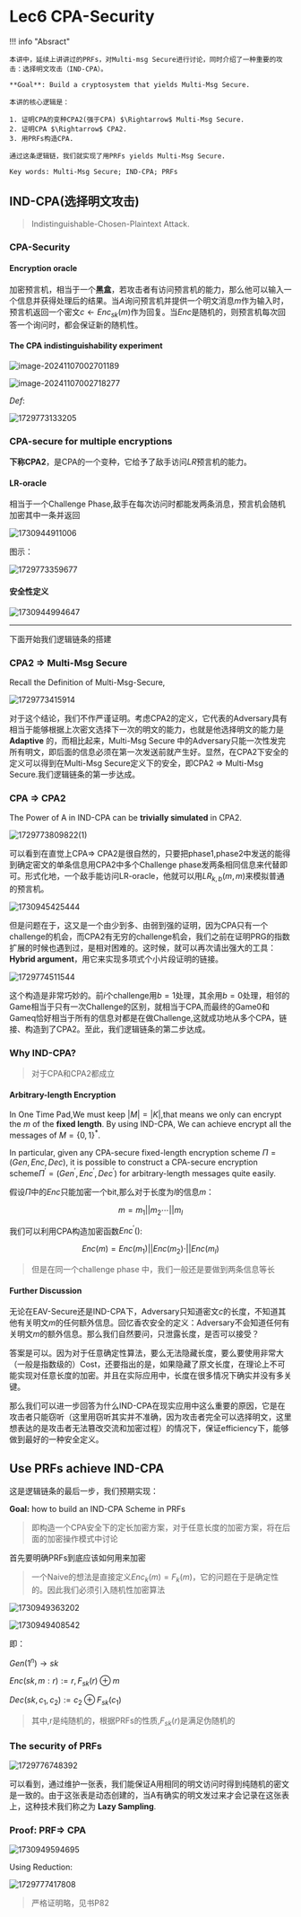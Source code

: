 # Lec6 CPA-Security

!!! info "Absract"

    本讲中，延续上讲讲过的PRFs，对Multi-msg Secure进行讨论，同时介绍了一种重要的攻击：选择明文攻击（IND-CPA）。

    **Goal**: Build a cryptosystem that yields Multi-Msg Secure.

    本讲的核心逻辑是：

    1. 证明CPA的变种CPA2(强于CPA) $\Rightarrow$ Multi-Msg Secure.
    2. 证明CPA $\Rightarrow$ CPA2.
    3. 用PRFs构造CPA.

    通过这条逻辑链，我们就实现了用PRFs yields Multi-Msg Secure.

    Key words: Multi-Msg Secure; IND-CPA; PRFs

## IND-CPA(选择明文攻击)

> Indistinguishable-Chosen-Plaintext Attack.

### CPA-Security

#### Encryption oracle

加密预言机，相当于一个**黑盒**，若攻击者有访问预言机的能力，那么他可以输入一个信息并获得处理后的结果。当$A$询问预言机并提供一个明文消息$m$作为输入时，预言机返回一个密文$c\leftarrow Enc_{sk}(m)$作为回复。当$Enc$是随机的，则预言机每次回答一个询问时，都会保证新的随机性。

#### The CPA indistinguishability experiment

![image-20241107002701189](./Lec6.assets/image-20241107002701189.png)

![image-20241107002718277](./Lec6.assets/image-20241107002718277.png)

$Def$:

![1729773133205](./Lec6.assets/1729773133205.png)

### CPA-secure for multiple encryptions

**下称CPA2**，是CPA的一个变种，它给予了敌手访问$LR$预言机的能力。

#### LR-oracle

相当于一个Challenge Phase,敌手在每次访问时都能发两条消息，预言机会随机加密其中一条并返回

![1730944911006](./Lec6.assets/1730944911006.png)

图示：

![1729773359677](./Lec6.assets/1729773359677.png)



#### 安全性定义

![1730944994647](./Lec6.assets/1730944994647.png)



---



下面开始我们逻辑链条的搭建

### CPA2 $\Rightarrow$ Multi-Msg Secure

Recall the Definition of Multi-Msg-Secure, 

![1729773415914](./Lec6.assets/1729773415914.png)

对于这个结论，我们不作严谨证明。考虑CPA2的定义，它代表的Adversary具有相当于能够根据上次密文选择下一次的明文的能力，也就是他选择明文的能力是 **Adaptive** 的，而相比起来，Multi-Msg Secure 中的Adversary只能一次性发完所有明文，即后面的信息必须在第一次发送前就产生好。显然，在CPA2下安全的定义可以得到在Multi-Msg Secure定义下的安全，即CPA2 $\Rightarrow$ Multi-Msg Secure.我们逻辑链条的第一步达成。

### CPA $\Rightarrow$ CPA2

The Power of A in IND-CPA can be **trivially simulated** in CPA2.

![1729773809822(1)](./Lec6.assets/1729773809822(1).png)

可以看到在直觉上CPA$\Rightarrow$ CPA2是很自然的，只要把phase1,phase2中发送的能得到确定密文的单条信息用CPA2中多个Challenge phase发两条相同信息来代替即可。形式化地，一个敌手能访问LR-oracle，他就可以用$LR_{k,b}(m, m)$来模拟普通的预言机。

![1730945425444](./Lec6.assets/1730945425444.png)

但是问题在于，这又是一个由少到多、由弱到强的证明，因为CPA只有一个challenge的机会，而CPA2有无穷的challenge机会，我们之前在证明PRG的指数扩展的时候也遇到过，是相对困难的。这时候，就可以再次请出强大的工具： **Hybrid argument**，用它来实现多项式个小片段证明的链接。

![1729774511544](./Lec6.assets/1729774511544.png)

这个构造是非常巧妙的。前$i$个challenge用$b=1$处理，其余用$b=0$处理，相邻的Game相当于只有一次Challenge的区别，就相当于CPA,而最终的Game0和Gameq恰好相当于所有的信息对都是在做Challenge,这就成功地从多个CPA，链接、构造到了CPA2。至此，我们逻辑链条的第二步达成。

### Why IND-CPA?

> 对于CPA和CPA2都成立

#### Arbitrary-length Encryption

In One Time Pad,We must keep $\vert M\vert = \vert K\vert$,that means we only can encrypt the $m$ of the **fixed length**. By using IND-CPA, We can  achieve encrypt all the messages of $M=\{0,1\}^*$. 

 In particular, given any CPA-secure fixed-length encryption scheme $\Pi = (Gen, Enc, Dec)$, it is possible to construct a CPA-secure encryption scheme$\Pi^{\prime} = (Gen^{\prime} , Enc^{\prime} , Dec^{\prime})$ for arbitrary-length messages quite easily.

假设$\Pi$中的$Enc$只能加密一个bit,那么对于长度为$l$的信息$m$：


$$
m=m_1 \vert\vert m_2 \cdots \vert\vert m_l
$$


我们可以利用CPA构造加密函数$Enc^{\prime}()$:


$$
Enc(m)=Enc(m_1) \vert\vert Enc(m_2) \cdot \vert\vert  Enc(m_l)
$$


> 但是在同一个challenge phase 中，我们一般还是要做到两条信息等长

#### Further Discussion

无论在EAV-Secure还是IND-CPA下，Adversary只知道密文$c$的长度，不知道其他有关明文$m$的任何额外信息。回忆香农安全的定义：Adversary不会知道任何有关明文$m$的额外信息。那么我们自然要问，只泄露长度，是否可以接受？

答案是可以。因为对于任意确定性算法，要么无法隐藏长度，要么要使用非常大（一般是指数级的）Cost，还要指出的是，如果隐藏了原文长度，在理论上不可能实现对任意长度的加密。并且在实际应用中，长度在很多情况下确实并没有多关键。

那么我们可以进一步回答为什么IND-CPA在现实应用中这么重要的原因，它是在攻击者只能窃听（这里用窃听其实并不准确，因为攻击者完全可以选择明文，这里想表达的是攻击者无法篡改交流和加密过程）的情况下，保证efficiency下，能够做到最好的一种安全定义。

## Use PRFs achieve IND-CPA

这是逻辑链条的最后一步，我们预期实现：

**Goal:** how to build an IND-CPA Scheme in PRFs

> 即构造一个CPA安全下的定长加密方案，对于任意长度的加密方案，将在后面的加密操作模式中讨论

首先要明确PRFs到底应该如何用来加密

> 一个Naive的想法是直接定义$Enc_k(m)=F_k(m)$，它的问题在于是确定性的。因此我们必须引入随机性加密算法

![1730949363202](./Lec6.assets/1730949363202.png)

![1730949408542](./Lec6.assets/1730949408542.png)



即：

$Gen(1^n)\rightarrow sk$

$Enc(sk,m:r):=r,F_{sk}(r) \oplus m$

$Dec(sk,c_1,c_2):=c_2 \oplus F_{sk}(c_1)$

> 其中,r是纯随机的，根据PRFs的性质,$F_{sk}(r)$是满足伪随机的



### The security of PRFs

![1729776748392](./Lec6.assets/1729776748392.png)

可以看到，通过维护一张表，我们能保证A用相同的明文访问时得到纯随机的密文是一致的。由于这张表是动态创建的，当A有确实的明文发过来才会记录在这张表上，这种技术我们称之为 **Lazy Sampling**.

### Proof: PRF$\Rightarrow$ CPA

![1730949594695](./Lec6.assets/1730949594695.png)

Using Reduction:

![1729777417808](./Lec6.assets/1729777417808.png)

> 严格证明略，见书P82

